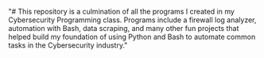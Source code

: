 "# This repository is a culmination of all the programs I created in my Cybersecurity Programming class.
Programs include a firewall log analyzer, automation with Bash, data scraping, and many other fun projects that helped build my foundation of using Python and Bash to automate common tasks in the Cybersecurity industry." 
